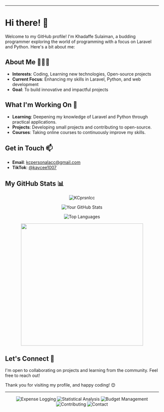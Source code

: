 
---

# Hi there! 👋

Welcome to my GitHub profile! I'm Khadaffe Sulaiman, a budding programmer exploring the world of programming with a focus on Laravel and Python. Here's a bit about me:

## About Me 👨🏻‍💻

- **Interests**: Coding, Learning new technologies, Open-source projects
- **Current Focus**: Enhancing my skills in Laravel, Python, and web development
- **Goal**: To build innovative and impactful projects

## What I'm Working On 🚀

- **Learning**: Deepening my knowledge of Laravel and Python through practical applications.
- **Projects**: Developing small projects and contributing to open-source.
- **Courses**: Taking online courses to continuously improve my skills.

## Get in Touch 📫

- **Email**: [kcpersonalacc@gmail.com](mailto:kcpersonalacc@gmail.com)
- **TikTok**: [@kaycee1007](https://www.tiktok.com/@kaycee1007?_t=8mLiHHDKpaj&_r=1)

## My GitHub Stats 📊

<p align="center">
  <img src="https://komarev.com/ghpvc/?username=KCprsnlcc&style=flat" alt="KCprsnlcc" />
</p>
<p align="center">
  <img src="https://github-readme-stats.vercel.app/api?username=KCprsnlcc&show_icons=true&theme=radical&title_color=58A6FF&icon_color=58A6FF&bg_color=0D1117&hide_border=true" alt="Your GitHub Stats" />
</p>
<p align="center">
  <img src="https://github-readme-stats.vercel.app/api/top-langs/?username=KCprsnlcc&theme=radical&title_color=58A6FF&bg_color=0D1117&hide_border=true" alt="Top Languages" />
</p>
<div align="center">
   <img width="400" src="https://github-readme-streak-stats.herokuapp.com/?user=KCprsnlcc&hide_border=true&show_icons=true&currStreakNum=58A6FF&sideNums=58A6FF&border=1F6FEB&currStreakLabel=C3D1D9&background=0D1117&sideLabels=C3D1D9&dates=58C6FF" />
</div>

## Let's Connect 🤝

I'm open to collaborating on projects and learning from the community. Feel free to reach out!

Thank you for visiting my profile, and happy coding! 😊

---

<p align="center">
  <img src="https://img.icons8.com/ios-filled/50/000000/money.png" alt="Expense Logging" style="animation: bounce 2s infinite;" />
  <img src="https://img.icons8.com/ios-filled/50/000000/combo-chart.png" alt="Statistical Analysis" style="animation: pulse 2s infinite;" />
  <img src="https://img.icons8.com/ios-filled/50/000000/budget.png" alt="Budget Management" style="animation: shake 2s infinite;" />
  <img src="https://img.icons8.com/ios-filled/50/000000/github.png" alt="Contributing" style="animation: tada 2s infinite;" />
  <img src="https://img.icons8.com/ios-filled/50/000000/email.png" alt="Contact" style="animation: swing 2s infinite;" />
</p>
